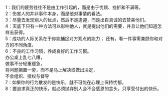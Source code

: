 1：我们的疲劳往往不是由工作引起的，而是由于忧烦、挫折和不满等。  
2：伤害人的并非事件本身，而是他对事情的看法。  
3：尽量去发现别人的优点，然后不是逢迎，而是出自真诚的去赞美他们。  
4：天底下只有一种方法可以影响他人，就是提出他们的需要，并且让他们知道怎样去获得。  
5：成功的人际关系在于你能捕捉对方观点的能力；  还有，看一件事需兼顾你和对方的不同角度。  
6：不良的工作习惯，养成良好的工作习惯。  
	办公桌上乱七八糟，  
	做事不分轻重缓急，  
	将问题搁置一旁，而不是马上解决或做出决定，  
	不会组织、授权与督导  
7：如果你的行为散发的是快乐，就不可能在心理上保持忧郁。  
8：要追求真正的快乐，就必须抛弃别人会不会感恩的念头，只享受付出的快乐。  
